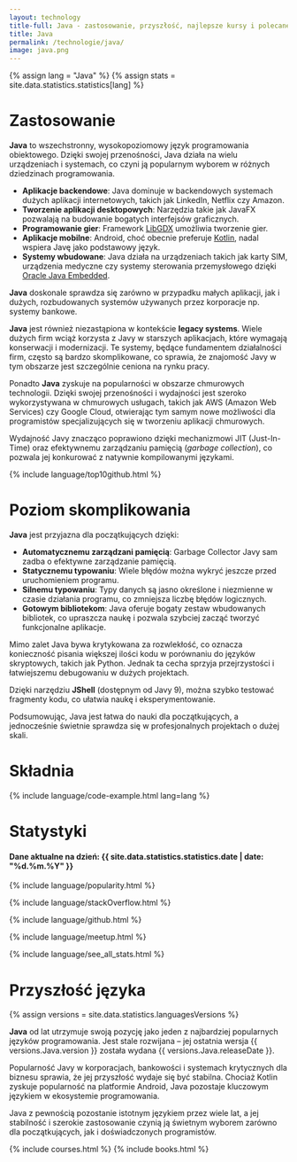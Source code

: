 ```yaml
---
layout: technology
title-full: Java - zastosowanie, przyszłość, najlepsze kursy i polecane książki
title: Java
permalink: /technologie/java/
image: java.png
---
```


{% assign lang = "Java" %}
{% assign stats = site.data.statistics.statistics[lang] %}

# Zastosowanie

**Java** to wszechstronny, wysokopoziomowy język programowania obiektowego. Dzięki swojej przenośności, Java działa na wielu urządzeniach i systemach, co czyni ją popularnym wyborem w różnych dziedzinach programowania.

- **Aplikacje backendowe**: Java dominuje w backendowych systemach dużych aplikacji internetowych, takich jak LinkedIn, Netflix czy Amazon.
- **Tworzenie aplikacji desktopowych**: Narzędzia takie jak JavaFX pozwalają na budowanie bogatych interfejsów graficznych.
- **Programowanie gier**: Framework [LibGDX](https://jaki-jezyk-programowania.pl/technologie/libgdx/) umożliwia tworzenie gier.
- **Aplikacje mobilne**: Android, choć obecnie preferuje [Kotlin](https://jaki-jezyk-programowania.pl/technologie/libgdx/), nadal wspiera Javę jako podstawowy język.
- **Systemy wbudowane**: Java działa na urządzeniach takich jak karty SIM, urządzenia medyczne czy systemy sterowania przemysłowego dzięki [Oracle Java Embedded](http://www.oracle.com/technetwork/java/embedded/overview/index.html).

**Java** doskonale sprawdza się zarówno w przypadku małych aplikacji, jak i dużych, rozbudowanych systemów używanych przez korporacje np. systemy bankowe.

**Java** jest również niezastąpiona w kontekście **legacy systems**. Wiele dużych firm wciąż korzysta z Javy w starszych aplikacjach, które wymagają konserwacji i modernizacji. Te systemy, będące fundamentem działalności firm, często są bardzo skomplikowane, co sprawia, że znajomość Javy w tym obszarze jest szczególnie ceniona na rynku pracy.

Ponadto **Java** zyskuje na popularności w obszarze chmurowych technologii. Dzięki swojej przenośności i wydajności jest szeroko wykorzystywana w chmurowych usługach, takich jak AWS (Amazon Web Services) czy Google Cloud, otwierając tym samym nowe możliwości dla programistów specjalizujących się w tworzeniu aplikacji chmurowych.

Wydajność Javy znacząco poprawiono dzięki mechanizmowi JIT (Just-In-Time) oraz efektywnemu zarządzaniu pamięcią (*garbage collection*), co pozwala jej konkurować z natywnie kompilowanymi językami.

{% include language/top10github.html %}

# Poziom skomplikowania

**Java** jest przyjazna dla początkujących dzięki:
- **Automatycznemu zarządzani pamięcią**: Garbage Collector Javy sam zadba o efektywne zarządzanie pamięcią.
- **Statycznemu typowaniu**: Wiele błędów można wykryć jeszcze przed uruchomieniem programu.
- **Silnemu typowaniu**: Typy danych są jasno określone i niezmienne w czasie działania programu, co zmniejsza liczbę błędów logicznych.
- **Gotowym bibliotekom**: Java oferuje bogaty zestaw wbudowanych bibliotek, co upraszcza naukę i pozwala szybciej zacząć tworzyć funkcjonalne aplikacje.

Mimo zalet Java bywa krytykowana za rozwlekłość, co oznacza konieczność pisania większej ilości kodu w porównaniu do języków skryptowych, takich jak Python. Jednak ta cecha sprzyja przejrzystości i łatwiejszemu debugowaniu w dużych projektach.

Dzięki narzędziu **JShell** (dostępnym od Javy 9), można szybko testować fragmenty kodu, co ułatwia naukę i eksperymentowanie.

Podsumowując, Java jest łatwa do nauki dla początkujących, a jednocześnie świetnie sprawdza się w profesjonalnych projektach o dużej skali.

# Składnia

{% include language/code-example.html lang=lang %}

# Statystyki

<h4>Dane aktualne na dzień: {{ site.data.statistics.statistics.date | date: "%d.%m.%Y" }}</h4>

{% include language/popularity.html %}

{% include language/stackOverflow.html %}

{% include language/github.html %}

{% include language/meetup.html %}

{% include language/see_all_stats.html %}

# Przyszłość języka

{% assign versions = site.data.statistics.languagesVersions %}

**Java** od lat utrzymuje swoją pozycję jako jeden z najbardziej popularnych języków programowania. Jest stale rozwijana – jej ostatnia wersja {{ versions.Java.version }} została wydana {{ versions.Java.releaseDate }}.

Popularność Javy w korporacjach, bankowości i systemach krytycznych dla biznesu sprawia, że jej przyszłość wydaje się być stabilna. Chociaż Kotlin zyskuje popularność na platformie Android, Java pozostaje kluczowym językiem w ekosystemie programowania.

Java z pewnością pozostanie istotnym językiem przez wiele lat, a jej stabilność i szerokie zastosowanie czynią ją świetnym wyborem zarówno dla początkujących, jak i doświadczonych programistów.

{% include courses.html %}
{% include books.html %}